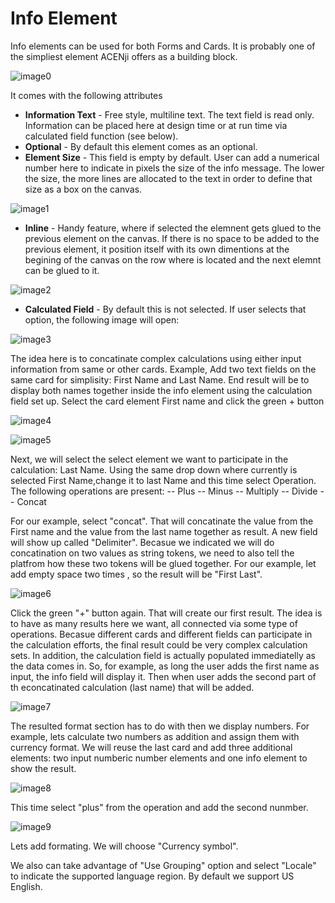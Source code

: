 # Info Element

Info elements can be used for both Forms and Cards. It is probably one of the simpliest element ACENji offers as a building block.

![image0](../../../images/cards/info-element/info-element.png)

It comes with the following attributes


- **Information Text** - Free style, multiline text. The text field is read only. Information can be placed here at design time or at run time via calculated field function (see below).
- **Optional** - By default this element comes as an optional.  
- **Element Size** - This field is empty by default. User can add a numerical number here to indicate in pixels the size of the info message. The lower the size, the more lines are allocated to the text in order to define that size as a box on the canvas.

![image1](../../../images/cards/info-element/element-size.png)

- **Inline** - Handy feature, where if selected the elemnent gets glued to the previous element on the canvas. If there is no space to be added to the previous element, it position itself with its own dimentions at the begining of the canvas on the row where is located and the next elemnt can be glued to it.

![image2](../../../images/cards/info-element/info-inline.png)

- **Calculated Field** - By default this is not selected. If user selects that option, the following image will open:

![image3](../../../images/cards/info-element/info-calculated-empty.png)

The idea here is to concatinate complex calculations using either input information from same or other cards. Example, Add two text fields on the same card for simplisity: First Name and Last Name. End result will be to display both names together inside the info element using the calculation field set up.
Select the card element First name and click the green + button

![image4](../../../images/cards/info-element/first-name.png)

![image5](../../../images/cards/info-element/first-name2.png)

Next, we will select the select element we want to participate in the calculation: Last Name. Using the same drop down where currently is selected First Name,change it to last Name and this time select Operation. The following operations are present:
-- Plus
-- Minus
-- Multiply
-- Divide
-- Concat

For our example, select "concat". That will concatinate the value from the First name and the value from the last name together as result. A new field will show up called "Delimiter". Becasue we indicated we will do concatination on two values as string tokens, we need to also tell the platfrom how these two tokens will be glued together. For our example, let add empty space two times , so the result will be "First  Last".

![image6](../../../images/cards/info-element/delimiter.png)

Click the green "+" button again. That will create our first result. The idea is to have as many results here we want, all connected via some type of operations. Becasue different cards and different fields can participate in the calculation efforts, the final result could be very complex calculation sets.
In addition, the calculation field is actually populated immediatelly as the data comes in. So, for example, as long the user adds the first name as input, the info field will display it. Then when user adds the second part of th econcatinated calculation (last name) that will be added. 

![image7](../../../images/cards/info-element/mobile-result1.jpg)

The resulted format section has to do with then we display numbers. For example, lets calculate two numbers as addition and assign them with currency format.
We will reuse the last card and add three additional elements: two input numberic number elements and one info element to show the result. 

![image8](../../../images/cards/info-element/numbers-adds.png)

This time select "plus" from the operation and add the second nunmber.

![image9](../../../images/cards/info-element/info-adds2.png)

Lets add formating. We will choose "Currency symbol". 

We also can take advantage of "Use Grouping" option and select "Locale" to indicate the supported language region. By default we support US English.







 


 

